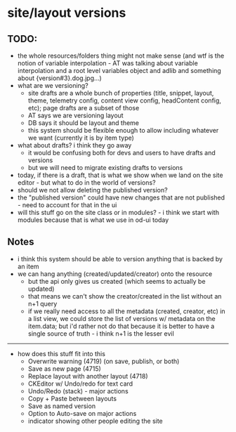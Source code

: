 # site/layout versions

## TODO:
  - the whole resources/folders thing might not make sense (and wtf is the notion of variable interpolation - AT was talking about variable interpolation and a root level variables object and adlib and something about {version#3}.dog.jpg...)
  - what are we versioning?
    - site drafts are a whole bunch of properties (title, snippet, layout, theme, telemetry config, content view config, headContent config, etc); page drafts are a subset of those
    - AT says we are versioning layout
    - DB says it should be layout and theme
    - this system should be flexible enough to allow including whatever we want (currently it is by item type)
  - what about drafts? i think they go away
    - it would be confusing both for devs and users to have drafts and versions
    - but we will need to migrate existing drafts to versions
  - today, if there is a draft, that is what we show when we land on the site editor - but what to do in the world of versions?
  - should we not allow deleting the published version?
  - the "published version" could have new changes that are not published - need to account for that in the ui
  - will this stuff go on the site class or in modules? - i think we start with modules because that is what we use in od-ui today

## Notes
  - i think this system should be able to version anything that is backed by an item
  - we can hang anything (created/updated/creator) onto the resource
    - but the api only gives us created (which seems to actually be updated)
    - that means we can't show the creator/created in the list without an n+1 query
    - if we really need access to all the metadata (created, creator, etc) in a list view, we could store the list of versions w/ metadata on the item.data; but i'd rather not do that because it is better to have a single source of truth - i think n+1 is the lesser evil
-------

- how does this stuff fit into this
  - Overwrite warning (4719) (on save, publish, or both)
  - Save as new page (4715)
  - Replace layout with another layout (4718)
  - CKEditor w/ Undo/redo for text card
  - Undo/Redo (stack) - major actions
  - Copy + Paste between layouts
  - Save as named version
  - Option to Auto-save on major actions
  - indicator showing other people editing the site
